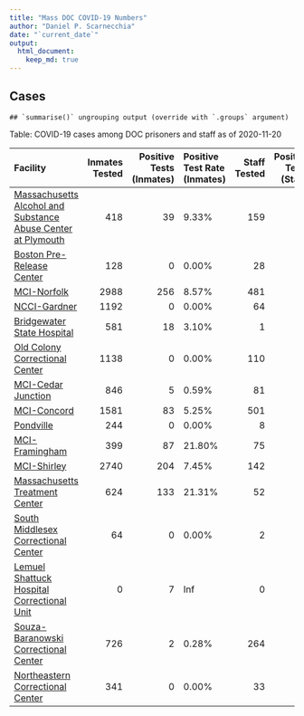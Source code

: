 ```yaml
---
title: "Mass DOC COVID-19 Numbers"
author: "Daniel P. Scarnecchia"
date: "`current_date`"
output:
  html_document:
    keep_md: true
---
```




## Cases

```
## `summarise()` ungrouping output (override with `.groups` argument)
```



Table: COVID-19 cases among DOC prisoners and staff as of 2020-11-20

|Facility                                                                                                                                                                                      | Inmates Tested| Positive Tests (Inmates)|Positive Test Rate (Inmates) | Staff Tested| Positive Tests (Staff)|Positive Rate (Staff) | Deaths|
|:---------------------------------------------------------------------------------------------------------------------------------------------------------------------------------------------|--------------:|------------------------:|:----------------------------|------------:|----------------------:|:---------------------|------:|
|[Massachusetts Alcohol and Substance Abuse Center at Plymouth](https://en.wikipedia.org/w/index.php?title=Massachusetts_Alcohol_and_Substance_Abuse_Center_at_Plymouth&action=edit&redlink=1) |            418|                       39|9.33%                        |          159|                      1|0.63%                 |      0|
|[Boston Pre-Release Center](https://en.wikipedia.org/wiki/Boston_Pre-Release_Center)                                                                                                          |            128|                        0|0.00%                        |           28|                      1|3.57%                 |      0|
|[MCI-Norfolk](https://en.wikipedia.org/wiki/Massachusetts_Correctional_Institution_-_Norfolk)                                                                                                 |           2988|                      256|8.57%                        |          481|                     26|5.41%                 |      0|
|[NCCI-Gardner](https://en.wikipedia.org/wiki/North_Central_Correctional_Institution)                                                                                                          |           1192|                        0|0.00%                        |           64|                      0|0.00%                 |      0|
|[Bridgewater State Hospital](https://en.wikipedia.org/wiki/Bridgewater_State_Hospital)                                                                                                        |            581|                       18|3.10%                        |            1|                      0|0.00%                 |      0|
|[Old Colony Correctional Center](https://en.wikipedia.org/wiki/Old_Colony_Correctional_Center)                                                                                                |           1138|                        0|0.00%                        |          110|                     13|11.82%                |      0|
|[MCI-Cedar Junction](https://en.wikipedia.org/wiki/Massachusetts_Correctional_Institution_-_Cedar_Junction)                                                                                   |            846|                        5|0.59%                        |           81|                     21|25.93%                |      0|
|[MCI-Concord](https://en.wikipedia.org/wiki/Massachusetts_Correctional_Institution_-_Concord)                                                                                                 |           1581|                       83|5.25%                        |          501|                     38|7.58%                 |      0|
|[Pondville](https://en.wikipedia.org/wiki/Pondville_Correctional_Center)                                                                                                                      |            244|                        0|0.00%                        |            8|                      3|37.50%                |      0|
|[MCI-Framingham](https://en.wikipedia.org/wiki/Massachusetts_Correctional_Institution_-_Framingham)                                                                                           |            399|                       87|21.80%                       |           75|                     14|18.67%                |      0|
|[MCI-Shirley](https://en.wikipedia.org/wiki/Massachusetts_Correctional_Institution_-_Shirley)                                                                                                 |           2740|                      204|7.45%                        |          142|                     34|23.94%                |      3|
|[Massachusetts Treatment Center](https://en.wikipedia.org/wiki/Massachusetts_Treatment_Center)                                                                                                |            624|                      133|21.31%                       |           52|                     18|34.62%                |      5|
|[South Middlesex Correctional Center](https://en.wikipedia.org/wiki/South_Middlesex_Correctional_Center)                                                                                      |             64|                        0|0.00%                        |            2|                      0|0.00%                 |      0|
|[Lemuel Shattuck Hospital Correctional Unit](https://en.wikipedia.org/wiki/Lemuel_Shattuck_Hospital_Correctional_Unit)                                                                        |              0|                        7|Inf                          |            0|                      5|Inf                   |      0|
|[Souza-Baranowski Correctional Center](https://en.wikipedia.org/wiki/Souza-Baranowski_Correctional_Center)                                                                                    |            726|                        2|0.28%                        |          264|                     14|5.30%                 |      0|
|[Northeastern Correctional Center](https://en.wikipedia.org/wiki/Northeastern_Correctional_Center)                                                                                            |            341|                        0|0.00%                        |           33|                      0|0.00%                 |      0|
